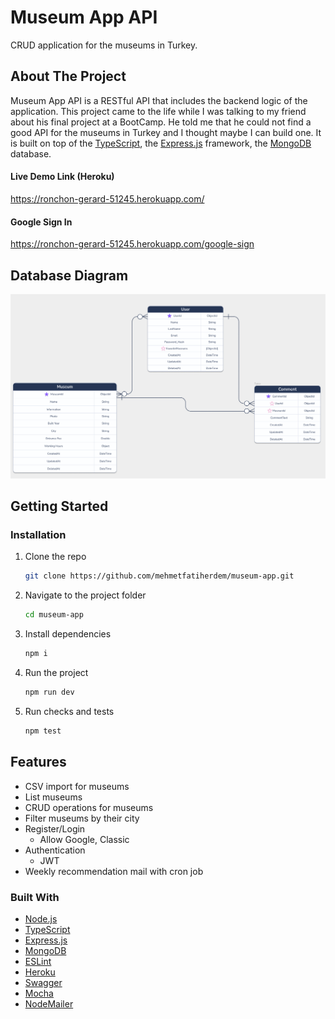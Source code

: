 # Museum App API

CRUD application for the museums in Turkey.

<!-- ABOUT THE PROJECT -->
## About The Project

Museum App API is a RESTful API that includes the backend logic of the application. This project came to the life while I was talking to my friend about his final project at a BootCamp. He told me that he could not find a good API for the museums in Turkey and I thought maybe I can build one. It is built on top of the [TypeScript](https://www.typescriptlang.org/), the [Express.js](https://expressjs.com/) framework, the [MongoDB](https://www.mongodb.com/) database.

#### Live Demo Link (Heroku)
https://ronchon-gerard-51245.herokuapp.com/

#### Google Sign In
https://ronchon-gerard-51245.herokuapp.com/google-sign

## Database Diagram

![Database](src/assets/database.png)

<!-- GETTING STARTED -->

## Getting Started


### Installation

1. Clone the repo
   ```sh
   git clone https://github.com/mehmetfatiherdem/museum-app.git
   ```
2. Navigate to the project folder

   ```sh
   cd museum-app
   ```

3. Install dependencies
   ```sh
   npm i
   ```
4. Run the project
   ```sh
   npm run dev
   ```
5. Run checks and tests
   ```sh
   npm test
   ```

## Features

- CSV import for museums
- List museums
- CRUD operations for museums
- Filter museums by their city
- Register/Login
  - Allow Google, Classic
- Authentication
  - JWT
- Weekly recommendation mail with cron job

### Built With

- [Node.js](https://nodejs.org/en/)
- [TypeScript](https://www.typescriptlang.org/)
- [Express.js](https://expressjs.com/)
- [MongoDB](https://www.mongodb.com/)
- [ESLint](https://eslint.org/)
- [Heroku](https://www.heroku.com/)
- [Swagger](https://swagger.io/)
- [Mocha](https://mochajs.org/)
- [NodeMailer](https://nodemailer.com/about/)
